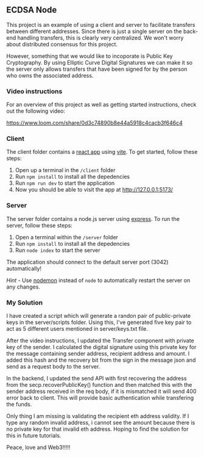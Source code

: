 ## ECDSA Node

This project is an example of using a client and server to facilitate transfers between different addresses. Since there is just a single server on the back-end handling transfers, this is clearly very centralized. We won't worry about distributed consensus for this project.

However, something that we would like to incoporate is Public Key Cryptography. By using Elliptic Curve Digital Signatures we can make it so the server only allows transfers that have been signed for by the person who owns the associated address.

### Video instructions
For an overview of this project as well as getting started instructions, check out the following video:

https://www.loom.com/share/0d3c74890b8e44a5918c4cacb3f646c4
 
### Client

The client folder contains a [react app](https://reactjs.org/) using [vite](https://vitejs.dev/). To get started, follow these steps:

1. Open up a terminal in the `/client` folder
2. Run `npm install` to install all the depedencies
3. Run `npm run dev` to start the application 
4. Now you should be able to visit the app at http://127.0.0.1:5173/

### Server

The server folder contains a node.js server using [express](https://expressjs.com/). To run the server, follow these steps:

1. Open a terminal within the `/server` folder 
2. Run `npm install` to install all the depedencies 
3. Run `node index` to start the server 

The application should connect to the default server port (3042) automatically! 

_Hint_ - Use [nodemon](https://www.npmjs.com/package/nodemon) instead of `node` to automatically restart the server on any changes.

### My Solution

I have created a script which will generate a randon pair of public-private keys in the server/scripts folder. Using this, I've generated five key pair to act as 5 different users mentioned in server/keys.txt file.

After the video instructions, I updated the Transfer component with private key of the sender. I calculated the digital signature using this private key for the message containing sender address, recipient address and amount. I added this hash and the recovery bit from the sign in the message json and send as a request body to the server.

In the backend, I updated the send API with first recovering the address from the secp.recoverPublicKey() function and then matched this with the sender address received in the req body, if it is mismatched it will send 400 error back to client. This will provide basic authentication while transfering the funds.

Only thing I am missing is validating the recipient eth address validity. If I type any random invalid address, i cannot see the amount because there is no private key for that invalid eth address. Hoping to find the solution for this in future tutorials.

Peace, love and Web3!!!!!



